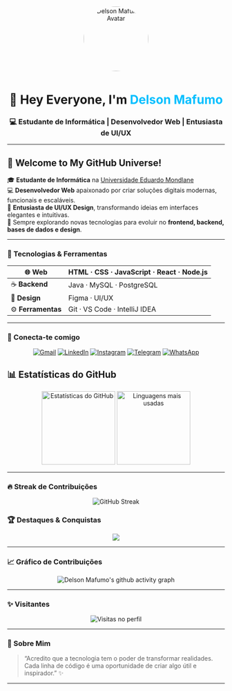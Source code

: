<!-- Avatar + Nome -->
<div align="center">
  <img src="https://cdn3d.iconscout.com/3d/premium/thumb/developer-6817361-5607571.png" width="150" style="border-radius:50%; margin-bottom:10px;" alt="Delson Mafumo Avatar">
  <h1>👋 Hey Everyone, I'm <span style="color:#00bfff;">Delson Mafumo</span></h1>
  <h3>💻 Estudante de Informática | Desenvolvedor Web | Entusiasta de UI/UX</h3>
</div>

---

## 🌌 Welcome to My GitHub Universe!

🎓 **Estudante de Informática** na [Universidade Eduardo Mondlane](https://www.uem.mz/)  
💻 **Desenvolvedor Web** apaixonado por criar soluções digitais modernas, funcionais e escaláveis.  
🎨 **Entusiasta de UI/UX Design**, transformando ideias em interfaces elegantes e intuitivas.  
🚀 Sempre explorando novas tecnologias para evoluir no **frontend, backend, bases de dados e design**.  

---

### 🧠 Tecnologias & Ferramentas

<div align="center">

| 🌐 **Web** | HTML · CSS · JavaScript · React · Node.js |
|------------|--------------------------------------------|
| ☕ **Backend** | Java · MySQL · PostgreSQL |
| 🎨 **Design** | Figma · UI/UX |
| ⚙️ **Ferramentas** | Git · VS Code · IntelliJ IDEA |

</div>

---

### 🔗 Conecta-te comigo

<div align="center">

[![Gmail](https://img.shields.io/badge/Gmail-EA4335?style=for-the-badge&logo=gmail&logoColor=white)](mailto:delsonmafumo24@gmail.com)
[![LinkedIn](https://img.shields.io/badge/LinkedIn-0077B5?style=for-the-badge&logo=linkedin&logoColor=white)](https://linkedin.com)
[![Instagram](https://img.shields.io/badge/Instagram-E4405F?style=for-the-badge&logo=instagram&logoColor=white)](https://instagram.com)
[![Telegram](https://img.shields.io/badge/Telegram-229ED9?style=for-the-badge&logo=telegram&logoColor=white)](https://t.me)
[![WhatsApp](https://img.shields.io/badge/WhatsApp-25D366?style=for-the-badge&logo=whatsapp&logoColor=white)](https://wa.me)

</div>

## 📊 Estatísticas do GitHub  

<div align="center">

  <!-- Estatísticas gerais -->
  <img height="170em" src="https://github-readme-stats.vercel.app/api?username=Delson24&show_icons=true&theme=tokyonight&count_private=true&include_all_commits=true&custom_title=⚡ Estatísticas do Delson&line_height=24&hide_border=false" alt="Estatísticas do GitHub"/>

  <!-- Linguagens mais usadas -->
  <img height="170em" src="https://github-readme-stats.vercel.app/api/top-langs/?username=Delson24&layout=compact&theme=tokyonight&langs_count=6&hide_border=false&custom_title=💡 Linguagens Mais Usadas" alt="Linguagens mais usadas"/>

</div>

---

### 🔥 Streak de Contribuições

<div align="center">
  <img src="https://streak-stats.demolab.com?user=Delson24&theme=tokyonight&hide_border=false&border_radius=8&date_format=j%20M%5B%20Y%5D&mode=weekly" alt="GitHub Streak"/>
</div>





### 🏆 Destaques & Conquistas

<div align="center">

<img src="https://github-profile-trophy.vercel.app/?username=Delson24&theme=tokyonight&no-frame=false&no-bg=false&margin-w=8&margin-h=8"/>

</div>

---

### 📈 Gráfico de Contribuições

<div align="center">
  
![Delson Mafumo's github activity graph](https://github-readme-activity-graph.vercel.app/graph?username=Delson24&theme=tokyo-night&hide_border=false)

</div>

---

### ✨ Visitantes
<div align="center">
  
![Visitas no perfil](https://komarev.com/ghpvc/?username=Delson24&label=👀+Visitas&color=blueviolet&style=flat)

</div>

---

### 💬 Sobre Mim

> “Acredito que a tecnologia tem o poder de transformar realidades.  
> Cada linha de código é uma oportunidade de criar algo útil e inspirador.” ✨

---
